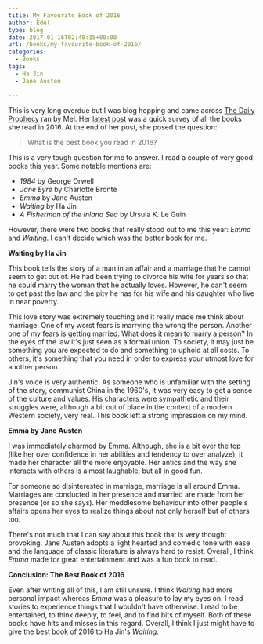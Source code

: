 ```yaml
---
title: My Favourite Book of 2016
author: Edel
type: blog
date: 2017-01-16T02:40:15+00:00
url: /books/my-favourite-book-of-2016/
categories:
  - Books
tags:
  - Ha Jin
  - Jane Austen

---
```

This is very long overdue but I was blog hopping and came across [The Daily Prophecy][1] ran by Mel. Her [latest post][2] was a quick survey of all the books she read in 2016. At the end of her post, she posed the question:

> What is the best book you read in 2016?

This is a very tough question for me to answer. I read a couple of very good books this year. Some notable mentions are:

  * _1984_ by George Orwell
  * _Jane Eyre_ by Charlotte Brontë
  * _Emma_ by Jane Austen
  * _Waiting_ by Ha Jin
  * _A Fisherman of the Inland Sea_ by Ursula K. Le Guin

However, there were two books that really stood out to me this year: _Emma_ and _Waiting_. I can't decide which was the better book for me.

**Waiting by Ha Jin**

This book tells the story of a man in an affair and a marriage that he cannot seem to get out of. He had been trying to divorce his wife for years so that he could marry the woman that he actually loves. However, he can't seem to get past the law and the pity he has for his wife and his daughter who live in near poverty.

This love story was extremely touching and it really made me think about marriage. One of my worst fears is marrying the wrong the person. Another one of my fears is getting married. What does it mean to marry a person? In the eyes of the law it's just seen as a formal union. To society, it may just be something you are expected to do and something to uphold at all costs. To others, it's something that you need in order to express your utmost love for another person.

Jin's voice is very authentic. As someone who is unfamiliar with the setting of the story, communist China in the 1960's, it was very easy to get a sense of the culture and values. His characters were sympathetic and their struggles were, although a bit out of place in the context of a modern Western society, very real. This book left a strong impression on my mind. 

**Emma by Jane Austen**

I was immediately charmed by Emma. Although, she is a bit over the top (like her over confidence in her abilities and tendency to over analyze), it made her character all the more enjoyable. Her antics and the way she interacts with others is almost laughable, but all in good fun.

For someone so disinterested in marriage, marriage is all around Emma. Marriages are conducted in her presence and married are made from her presence (or so she says). Her meddlesome behaviour into other people's affairs opens her eyes to realize things about not only herself but of others too.

There's not much that I can say about this book that is very thought provoking. Jane Austen adopts a light hearted and comedic tone with ease and the language of classic literature is always hard to resist. Overall, I think _Emma_ made for great entertainment and was a fun book to read.

**Conclusion: The Best Book of 2016** 

Even after writing all of this, I am still unsure. I think _Waiting_ had more personal impact whereas _Emma_ was a pleasure to lay my eyes on. I read stories to experience things that I wouldn't have otherwise. I read to be entertained, to think deeply, to feel, and to find bits of myself. Both of these books have hits and misses in this regard. Overall, I think I just might have to give the best book of 2016 to Ha Jin's _Waiting_.

 [1]: https://thedailyprophecy.blogspot.ca
 [2]: https://thedailyprophecy.blogspot.ca/2017/01/7th-annual-end-of-year-survey-2016-part.html